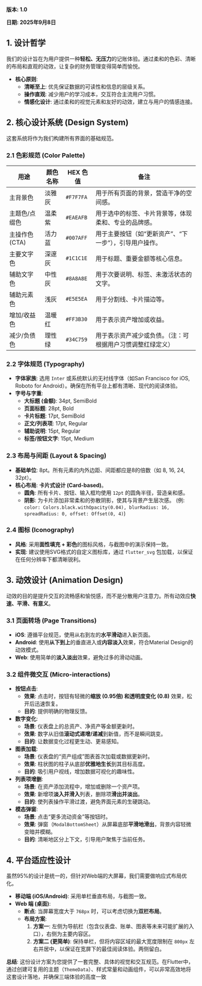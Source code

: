**版本: 1.0**

**日期: 2025年9月8日**

## 1. 设计哲学
我们的设计旨在为用户提供一种**轻松、无压力**的记账体验。通过柔和的色彩、清晰的布局和直观的动效，让复杂的财务管理变得简单而愉悦。

+ **核心原则**:
    - **清晰至上**: 优先保证数据的可读性和信息的层级关系。
    - **操作直观**: 减少用户的学习成本，交互符合主流用户习惯。
    - **情感化设计**: 通过柔和的视觉元素和友好的动效，建立与用户的情感连接。

## 2. 核心设计系统 (Design System)
这套系统将作为我们构建所有界面的基础规范。

### 2.1 色彩规范 (Color Palette)
| 用途 | 颜色名称 | HEX 色值 | 备注 |
| --- | --- | --- | --- |
| 主背景色 | 淡雅灰 | `#F7F7FA` | 用于所有页面的背景，营造干净的空间感。 |
| 主题色/点缀色 | 温柔紫 | `#EAEAFB` | 用于选中的标签、卡片背景等，体现柔和、专业的品牌感。 |
| 主操作色 (CTA) | 活力蓝 | `#007AFF` | 用于主要按钮（如“更新资产”、“下一步”），引导用户操作。 |
| 主要文字色 | 深邃灰 | `#1C1C1E` | 用于标题、重要金额等核心信息。 |
| 辅助文字色 | 中性灰 | `#8A8A8E` | 用于次要说明、标签、未激活状态的文字。 |
| 辅助元素色 | 浅灰 | `#E5E5EA` | 用于分割线、卡片描边等。 |
| 增加/收益色 | 温暖红 | `#FF3B30` | 用于表示资产增加或收益。 |
| 减少/负债色 | 理性绿 | `#34C759` | 用于表示资产减少或负债。（注：可根据用户习惯调整红绿定义） |


### 2.2 字体规范 (Typography)
+ **字体家族**: 选用 `Inter` 或系统默认的无衬线字体（如San Francisco for iOS, Roboto for Android）。确保在所有平台上都有清晰、现代的阅读体验。
+ **字号与字重**:
    - **大标题 (金额)**: 34pt, SemiBold
    - **页面标题**: 28pt, Bold
    - **卡片标题**: 17pt, SemiBold
    - **正文/列表项**: 17pt, Regular
    - **辅助说明**: 15pt, Regular
    - **标签/按钮文字**: 15pt, Medium

### 2.3 布局与间距 (Layout & Spacing)
+ **基础单位**: 8pt。所有元素的内外边距、间距都应是8的倍数（如 8, 16, 24, 32pt）。
+ **核心布局**: **卡片式设计 (Card-based)**。
    - **圆角**: 所有卡片、按钮、输入框均使用 `12pt` 的圆角半径，营造亲和感。
    - **阴影**: 为卡片添加非常柔和的弥散阴影，使其与背景产生层次感。 (例: `color: Colors.black.withOpacity(0.04), blurRadius: 16, spreadRadius: 0, offset: Offset(0, 4)`)

### 2.4 图标 (Iconography)
+ **风格**: 采用**面性填充 + 彩色**的图标风格，与截图中的演示保持一致。
+ **实现**: 建议使用SVG格式的自定义图标库，通过 `flutter_svg` 包加载，以保证在任何分辨率下都清晰锐利。

## 3. 动效设计 (Animation Design)
动效的目的是提升交互的流畅感和愉悦感，而不是分散用户注意力。所有动效应**快速、平滑、有意义**。

### 3.1 页面转场 (Page Transitions)
+ **iOS**: 遵循平台规范，使用从右到左的**水平滑动**进入新页面。
+ **Android**: 使用**从下到上**的垂直进入或**内容淡入**效果，符合Material Design的动效模式。
+ **Web**: 使用简单的**淡入淡出**效果，避免过多的滑动动画。

### 3.2 组件微交互 (Micro-interactions)
+ **按钮点击**:
    - **效果**: 点击时，按钮有轻微的**缩放 (0.95倍) 和透明度变化 (0.8)** 效果，松开后迅速恢复。
    - **目的**: 提供明确的物理反馈。
+ **数字变化**:
    - **场景**: 仪表盘上的总资产、净资产等金额更新时。
    - **效果**: 数字从旧值**滚动式递增/递减**到新值，而不是瞬间跳变。
    - **目的**: 让数据变化过程更生动、更易感知。
+ **图表加载**:
    - **场景**: 仪表盘的“资产组成”图表首次加载或数据更新时。
    - **效果**: 柱状图的柱子从底部**优雅地生长**到其目标高度。
    - **目的**: 吸引用户视线，增加数据可视化的趣味性。
+ **列表项增删**:
    - **场景**: 在资产添加流程中，增加或删除一个资产项。
    - **效果**: 新增项**淡入并滑入**列表，删除项**滑出并淡出**。
    - **目的**: 使列表操作平滑过渡，避免界面元素的生硬跳动。
+ **模态弹窗**:
    - **场景**: 点击“更多流动资金”等按钮时。
    - **效果**: 弹窗（`ModalBottomSheet`）从屏幕底部**平滑地滑出**，背景内容轻微变暗并模糊。
    - **目的**: 清晰地区分上下文，引导用户聚焦于当前任务。

## 4. 平台适应性设计
虽然95%的设计是统一的，但针对Web端的大屏幕，我们需要做响应式布局优化。

+ **移动端 (iOS/Android)**: 采用单栏垂直布局，与截图一致。
+ **Web 端 (桌面)**:
    - **断点**: 当屏幕宽度大于 `768px` 时，可以考虑切换为**双栏布局**。
    - **布局方案**:
        1. **方案一**: 左侧为导航栏（包含仪表盘、账单、图表等未来可能扩展的入口），右侧为主要内容区。
        2. **方案二 (更简单)**: 保持单栏，但将内容区域的最大宽度限制在 `800px` 左右并居中，以保证在宽屏下的最佳阅读体验。两侧留白。

**总结**: 这份设计方案为您提供了一套完整、具体的视觉和交互规范。在Flutter中，通过创建可复用的主题（`ThemeData`）、样式常量和动画组件，可以非常高效地将这套设计落地，并确保三端体验的高度一致

